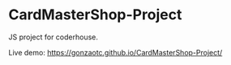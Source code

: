 # CardMasterShop-Project
JS project for coderhouse.

Live demo: https://gonzaotc.github.io/CardMasterShop-Project/

